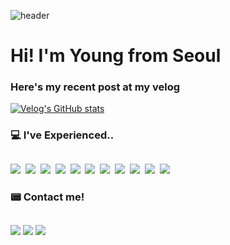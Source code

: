 ![header](https://capsule-render.vercel.app/api?type=waving&color=7fff5f&text=%20Young%20Hwang%20&fontColor=373535&height=300&fontSize=95&textBg=false)

# Hi! I'm Young from Seoul
### Here's my recent post at my velog
[![Velog's GitHub stats](https://velog-readme-stats.vercel.app/api?name=loopbackseal)](https://velog-readme-stats.vercel.app/api/redirect?name=eungyeole&tag=github)

### 💻 I've Experienced..
## 
<div pointer-evnets='none'>
  <img src="https://img.shields.io/badge/Swift-F05138?style=flat-square&logo=Swift&logoColor=white"/>&nbsp
  <img src="https://img.shields.io/badge/JavaScript-F7DF1E?style=flat-square&logo=JavaScript&logoColor=white"/>&nbsp
  <img src="https://img.shields.io/badge/C-4574E0?style=flat-square&logo=C&logoColor=white"/>&nbsp
  <img src="https://img.shields.io/badge/Python-3776AB?style=flat-square&logo=Python&logoColor=ffcd3c"/>&nbsp
  <img src="https://img.shields.io/badge/git-F05032?style=flat-square&logo=Git&logoColor=white"/>&nbsp
  <img src="https://img.shields.io/badge/HTML5-f1652a?style=flat-square&logo=HTML5&logoColor=white"/>&nbsp
  <img src="https://img.shields.io/badge/CSS3-1572B6?style=flat-square&logo=CSS3&logoColor=white"/>&nbsp
  <img src="https://img.shields.io/badge/Node.js-339933?style=flat-square&logo=Node.js&logoColor=white"/>&nbsp
  <img src="https://img.shields.io/badge/Passport-34E27A?style=flat-square&logo=Passport&logoColor=black"/>&nbsp
  <img src="https://img.shields.io/badge/MySQL-4479A1?style=flat-square&logo=MySQL&logoColor=white"/>&nbsp
  <img src="https://img.shields.io/badge/Java-007396?style=flat-square&logo=Java&logoColor=F37C20"/>&nbsp
</div>

### 📟 Contact me!
## 
<a href="https://velog.io/@loopbackseal"><img src="https://img.shields.io/badge/Velog-00d29a?style=flat-square&logo=Vimeo&logoColor=white"/></a> 
<a href="https://www.instagram.com/loopbackseal/"><img src="https://img.shields.io/badge/Instagram-E4405F?style=flat-square&logo=Instagram&logoColor=white"/></a> 
<a href="mailto:young961027@gmail.com"><img src="https://img.shields.io/badge/Gmail-EA4335?style=flat-square&logo=Gmail&logoColor=white"/></a> 
